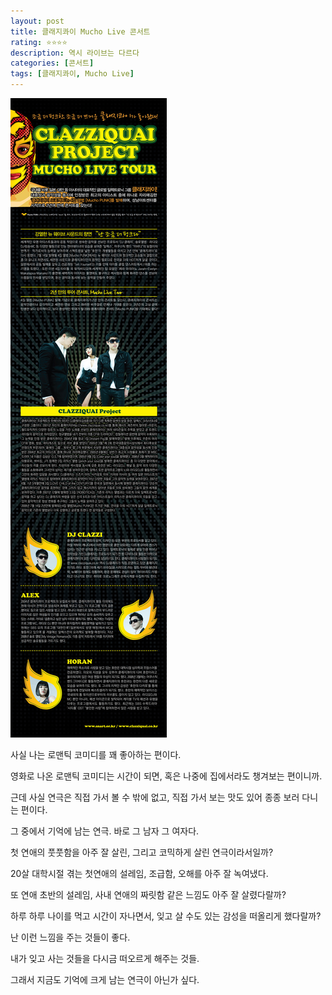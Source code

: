 ```yaml
---
layout: post
title: 클래지콰이 Mucho Live 콘서트
rating: ⭐️⭐️⭐️⭐️
description: 역시 라이브는 다르다
categories: [콘서트]
tags: [클래지콰이, Mucho Live]
---
```


![클래지콰이 콘서트](../../images/2009/clazziquai_mucho_live_tour.jpg)

사실 나는 로맨틱 코미디를 꽤 좋아하는 편이다.

영화로 나온 로맨틱 코미디는 시간이 되면, 혹은 나중에 집에서라도 챙겨보는 편이니까.



근데 사실 연극은 직접 가서 볼 수 밖에 없고, 직접 가서 보는 맛도 있어 종종 보러 다니는 편이다.



그 중에서 기억에 남는 연극. 바로 그 남자 그 여자다.



첫 연애의 풋풋함을 아주 잘 살린, 그리고 코믹하게 살린 연극이라서일까?

20살 대학시절 겪는 첫연애의 설레임, 조급함, 오해를 아주 잘 녹여냈다.

또 연애 초반의 설레임, 사내 연애의 짜릿함 같은 느낌도 아주 잘 살렸다랄까?



하루 하루 나이를 먹고 시간이 자나면서, 잊고 살 수도 있는 감성을 떠올리게 했다랄까?

난 이런 느낌을 주는 것들이 좋다.



내가 잊고 사는 것들을 다시금 떠오르게 해주는 것들.


그래서 지금도 기억에 크게 남는 연극이 아닌가 싶다.